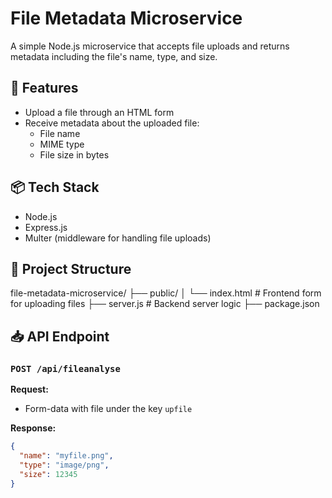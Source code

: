 # File Metadata Microservice

A simple Node.js microservice that accepts file uploads and returns metadata including the file's name, type, and size.

## 🚀 Features

- Upload a file through an HTML form
- Receive metadata about the uploaded file:
  - File name
  - MIME type
  - File size in bytes

## 📦 Tech Stack

- Node.js
- Express.js
- Multer (middleware for handling file uploads)

## 📂 Project Structure

file-metadata-microservice/
├── public/
│ └── index.html # Frontend form for uploading files
├── server.js # Backend server logic
├── package.json



## 📥 API Endpoint

### `POST /api/fileanalyse`

**Request:**

- Form-data with file under the key `upfile`

**Response:**

```json
{
  "name": "myfile.png",
  "type": "image/png",
  "size": 12345
}
